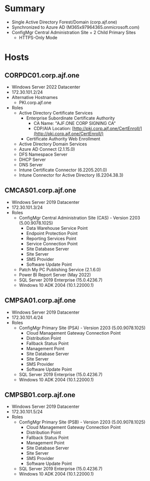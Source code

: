 # Summary

- Single Active Directory Forest/Domain (corp.ajf.one)
- Synchronized to Azure AD (M365x97964365.onmicrosoft.com)
- ConfigMgr Central Administration Site + 2 Child Primary Sites
  - HTTPS-Only Mode

# Hosts

## CORPDC01.corp.ajf.one

- Windows Server 2022 Datacenter
- 172.30.101.2/24
- Alternative Hostnames
  - PKI.corp.ajf.one
- Roles
  - Active Directory Certificate Services
    - Enterprise Subordinate Certificate Authority
      - CA Name: "AJF.ONE CORP SIGNING CA"
      - CDP/AIA Location: [http://pki.corp.ajf.one/CertEnroll/](http://pki.corp.ajf.one/CertEnroll/)
    - Certificate Authority Web Enrollment
  - Active Directory Domain Services
  - Azure AD Connect (2.1.15.0)
  - DFS Namespace Server
  - DHCP Server
  - DNS Server
  - Intune Certificate Connector (6.2205.201.0)
  - Intune Connector for Active Directory (6.2204.38.3)

## CMCAS01.corp.ajf.one

- Windows Server 2019 Datacenter
- 172.30.101.3/24
- Roles
  - ConfigMgr Central Administration Site (CAS) - Version 2203 (5.00.9078.1025)
    - Data Warehouse Service Point
    - Endpoint Protection Point
    - Reporting Services Point
    - Service Connection Point
    - Site Database Server
    - Site Server
    - SMS Provider
    - Software Update Point
  - Patch My PC Publishing Service (2.1.6.0)
  - Power BI Report Server (May 2022)
  - SQL Server 2019 Enterprise (15.0.4236.7)
  - Windows 10 ADK 2004 (10.1.22000.1)

## CMPSA01.corp.ajf.one

- Windows Server 2019 Datacenter
- 172.30.101.4/24
- Roles
  - ConfigMgr Primary Site (PSA) - Version 2203 (5.00.9078.1025)
    - Cloud Management Gateway Connection Point
    - Distribution Point
    - Fallback Status Point
    - Management Point
    - Site Database Server
    - Site Server
    - SMS Provider
    - Software Update Point
  - SQL Server 2019 Enterprise (15.0.4236.7)
  - Windows 10 ADK 2004 (10.1.22000.1)

## CMPSB01.corp.ajf.one

- Windows Server 2019 Datacenter
- 172.30.101.5/24
- Roles
  - ConfigMgr Primary Site (PSB) - Version 2203 (5.00.9078.1025)
    - Cloud Management Gateway Connection Point
    - Distribution Point
    - Fallback Status Point
    - Management Point
    - Site Database Server
    - Site Server
    - SMS Provider
    - Software Update Point
  - SQL Server 2019 Enterprise (15.0.4236.7)
  - Windows 10 ADK 2004 (10.1.22000.1)
